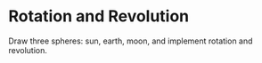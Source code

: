 # Rotation and Revolution

Draw three spheres: sun, earth, moon, and implement rotation and revolution.
